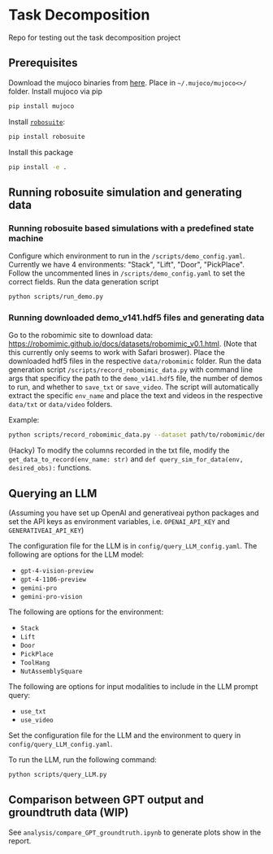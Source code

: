 # Task Decomposition
Repo for testing out the task decomposition project

## Prerequisites
Download the mujoco binaries from [here](https://github.com/google-deepmind/mujoco/releases).
Place in `~/.mujoco/mujoco<>/` folder. Install mujoco via pip
```sh
pip install mujoco
```

Install [`robosuite`](https://robosuite.ai/docs/installation.html):
```sh
pip install robosuite
```

Install this package
```sh
pip install -e .
```

## Running robosuite simulation and generating data
### Running robosuite based simulations with a predefined state machine
Configure which environment to run in the `/scripts/demo_config.yaml`. 
Currently we have 4 environments: "Stack", "Lift", "Door", "PickPlace".
Follow the uncommented lines in `/scripts/demo_config.yaml` to set the correct fields.
Run the data generation script

```sh
python scripts/run_demo.py
```

### Running downloaded demo_v141.hdf5 files and generating data
Go to the robomimic site to download data: https://robomimic.github.io/docs/datasets/robomimic_v0.1.html.
(Note that this currently only seems to work with Safari broswer).
Place the downloaded hdf5 files in the respective `data/robomimic` folder.
Run the data generation script `/scripts/record_robomimic_data.py` with command line args that specificy the path to the `demo_v141.hdf5` file, the number of demos to run, and whether to `save_txt` or `save_video`.
The script will automatically extract the specific `env_name` and place the text and videos in the respective `data/txt` or `data/video` folders.

Example:
```sh
python scripts/record_robomimic_data.py --dataset path/to/robomimic/demo_v141.hdf5 --num_demos 1 --save_txt 1 --save_video 1
```

(Hacky) To modify the columns recorded in the txt file, modify the `get_data_to_record(env_name: str)` and `def query_sim_for_data(env, desired_obs):` functions.

## Querying an LLM
(Assuming you have set up OpenAI and generativeai python packages and set the API keys as environment variables, i.e. `OPENAI_API_KEY` and `GENERATIVEAI_API_KEY`)

The configuration file for the LLM is in `config/query_LLM_config.yaml`.
The following are options for the LLM model:
- `gpt-4-vision-preview`
- `gpt-4-1106-preview`
- `gemini-pro`
- `gemini-pro-vision`

The following are options for the environment:
- `Stack`
- `Lift`
- `Door`
- `PickPlace`
- `ToolHang`
- `NutAssemblySquare`

The following are options for input modalities to include in the LLM prompt query:
- `use_txt` 
- `use_video`

Set the configuration file for the LLM and the environment to query in `config/query_LLM_config.yaml`.

To run the LLM, run the following command:
```sh
python scripts/query_LLM.py
```

## Comparison between GPT output and groundtruth data (WIP)
See `analysis/compare_GPT_groundtruth.ipynb` to generate plots show in the report.
